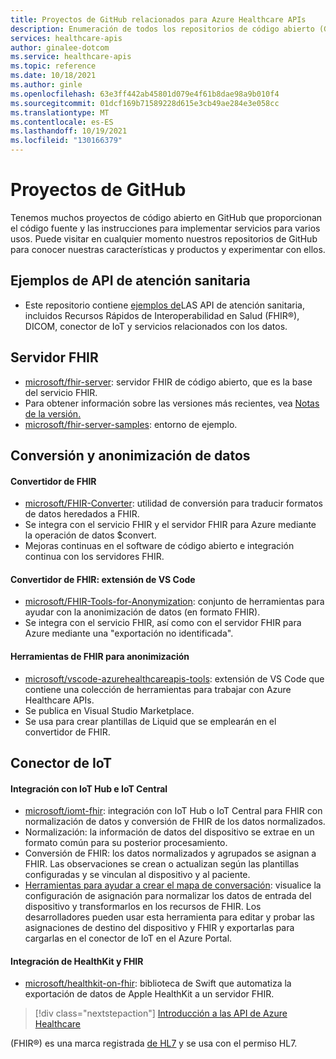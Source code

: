 ```yaml
---
title: Proyectos de GitHub relacionados para Azure Healthcare APIs
description: Enumeración de todos los repositorios de código abierto (GitHub)
services: healthcare-apis
author: ginalee-dotcom
ms.service: healthcare-apis
ms.topic: reference
ms.date: 10/18/2021
ms.author: ginle
ms.openlocfilehash: 63e3ff442ab45801d079e4f61b8dae98a9b010f4
ms.sourcegitcommit: 01dcf169b71589228d615e3cb49ae284e3e058cc
ms.translationtype: MT
ms.contentlocale: es-ES
ms.lasthandoff: 10/19/2021
ms.locfileid: "130166379"
---
```

# <a name="github-projects"></a>Proyectos de GitHub

Tenemos muchos proyectos de código abierto en GitHub que proporcionan el código fuente y las instrucciones para implementar servicios para varios usos. Puede visitar en cualquier momento nuestros repositorios de GitHub para conocer nuestras características y productos y experimentar con ellos. 

## <a name="healthcare-apis-samples"></a>Ejemplos de API de atención sanitaria

* Este repositorio contiene [ejemplos de](https://github.com/microsoft/healthcare-apis-samples)LAS API de atención sanitaria, incluidos Recursos Rápidos de Interoperabilidad en Salud (FHIR&#174;), DICOM, conector de IoT y servicios relacionados con los datos.

## <a name="fhir-server"></a>Servidor FHIR

* [microsoft/fhir-server](https://github.com/microsoft/fhir-server/): servidor FHIR de código abierto, que es la base del servicio FHIR.
* Para obtener información sobre las versiones más recientes, vea [Notas de la versión.](https://github.com/microsoft/fhir-server/releases)
* [microsoft/fhir-server-samples](https://github.com/microsoft/fhir-server-samples): entorno de ejemplo.

## <a name="data-conversion--anonymization"></a>Conversión y anonimización de datos

#### <a name="fhir-converter"></a>Convertidor de FHIR

* [microsoft/FHIR-Converter](https://github.com/microsoft/FHIR-Converter): utilidad de conversión para traducir formatos de datos heredados a FHIR.
* Se integra con el servicio FHIR y el servidor FHIR para Azure mediante la operación de datos $convert.
* Mejoras continuas en el software de código abierto e integración continua con los servidores FHIR.
 
#### <a name="fhir-converter---vs-code-extension"></a>Convertidor de FHIR: extensión de VS Code

* [microsoft/FHIR-Tools-for-Anonymization](https://github.com/microsoft/FHIR-Tools-for-Anonymization): conjunto de herramientas para ayudar con la anonimización de datos (en formato FHIR).
* Se integra con el servicio FHIR, así como con el servidor FHIR para Azure mediante una "exportación no identificada".

#### <a name="fhir-tools-for-anonymization"></a>Herramientas de FHIR para anonimización

* [microsoft/vscode-azurehealthcareapis-tools](https://github.com/microsoft/vscode-azurehealthcareapis-tools): extensión de VS Code que contiene una colección de herramientas para trabajar con Azure Healthcare APIs.
* Se publica en Visual Studio Marketplace.
* Se usa para crear plantillas de Liquid que se emplearán en el convertidor de FHIR.

## <a name="iot-connector"></a>Conector de IoT

#### <a name="integration-with-iot-hub-and-iot-central"></a>Integración con IoT Hub e IoT Central

* [microsoft/iomt-fhir](https://github.com/microsoft/iomt-fhir): integración con IoT Hub o IoT Central para FHIR con normalización de datos y conversión de FHIR de los datos normalizados.
* Normalización: la información de datos del dispositivo se extrae en un formato común para su posterior procesamiento.
* Conversión de FHIR: los datos normalizados y agrupados se asignan a FHIR. Las observaciones se crean o actualizan según las plantillas configuradas y se vinculan al dispositivo y al paciente.
* [Herramientas para ayudar a crear el mapa de conversación](https://github.com/microsoft/iomt-fhir/tree/master/tools/data-mapper): visualice la configuración de asignación para normalizar los datos de entrada del dispositivo y transformarlos en los recursos de FHIR. Los desarrolladores pueden usar esta herramienta para editar y probar las asignaciones de destino del dispositivo y FHIR y exportarlas para cargarlas en el conector de IoT en el Azure Portal.

#### <a name="healthkit-and-fhir-integration"></a>Integración de HealthKit y FHIR

* [microsoft/healthkit-on-fhir](https://github.com/microsoft/healthkit-on-fhir): biblioteca de Swift que automatiza la exportación de datos de Apple HealthKit a un servidor FHIR.

>[!div class="nextstepaction"]
>[Introducción a las API de Azure Healthcare](healthcare-apis-overview.md)

(FHIR&#174;) es una marca registrada [de HL7](https://hl7.org/fhir/) y se usa con el permiso HL7. 